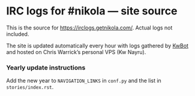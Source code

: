# IRC logs for \#nikola — site source

This is the source for <https://irclogs.getnikola.com/>.  Actual logs not
included.

The site is updated automatically every hour with logs gathered by [KwBot](https://chriswarrick.com/kwbot/) and hosted on Chris Warrick’s personal VPS (Kw Nayru).

### Yearly update instructions

Add the new year to `NAVIGATION_LINKS` in `conf.py` and the list in `stories/index.rst`.
